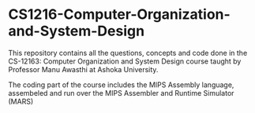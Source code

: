 # CS1216-Computer-Organization-and-System-Design
This repository contains all the questions, concepts and code done in the CS-12163: Computer Organization and System Design course taught by Professor Manu Awasthi at Ashoka University.

The coding part of the course includes the MIPS Assembly language, assembeled and run over the MIPS Assembler and Runtime Simulator (MARS) 

